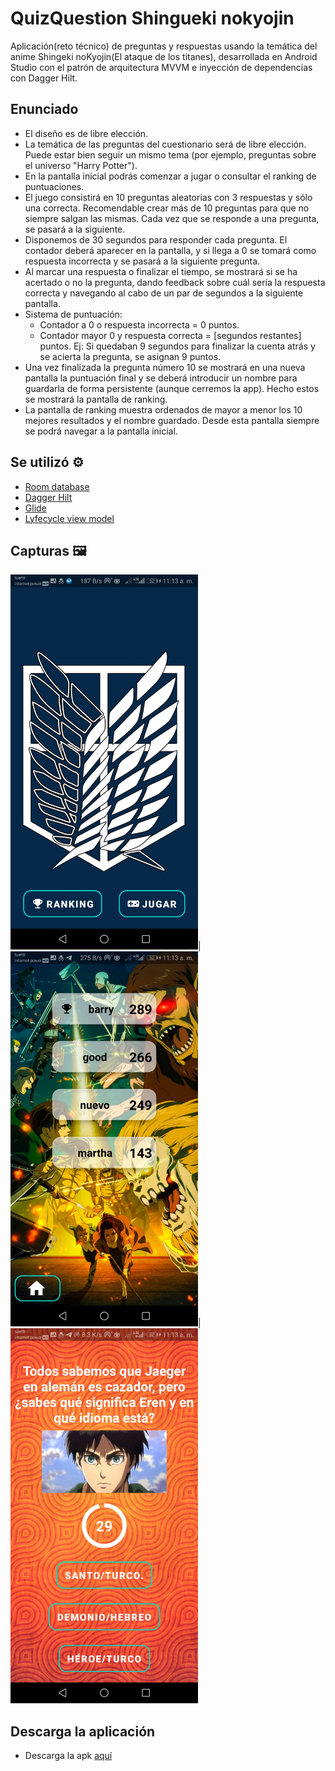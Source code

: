 # QuizQuestion Shingueki nokyojin 

Aplicación(reto técnico) de preguntas y respuestas usando la temática del anime Shingeki noKyojin(El ataque de los titanes), desarrollada en Android Studio con el patrón de arquitectura MVVM e inyección de dependencias con Dagger Hilt.

## Enunciado

* El diseño es de libre elección.
* La temática de las preguntas del cuestionario será de libre elección. Puede estar bien seguir un mismo tema (por ejemplo, preguntas sobre el universo "Harry Potter").
* En la pantalla inicial podrás comenzar a jugar o consultar el ranking de puntuaciones.
* El juego consistirá en 10 preguntas aleatorias con 3 respuestas y sólo una correcta. Recomendable crear más de 10 preguntas para que no siempre salgan las mismas. Cada vez que se responde a una pregunta, se pasará a la siguiente.
* Disponemos de 30 segundos para responder cada pregunta. El contador deberá aparecer en la pantalla, y si llega a 0 se tomará como respuesta incorrecta y se pasará a la siguiente pregunta.
* Al marcar una respuesta o finalizar el tiempo, se mostrará si se ha acertado o no la pregunta, dando feedback sobre cuál sería la respuesta correcta y navegando al cabo de un par de segundos a la siguiente pantalla.
* Sistema de puntuación:
	* Contador a 0 o respuesta incorrecta = 0 puntos.
	* Contador mayor 0 y respuesta correcta = [segundos restantes] puntos. Ej: Si quedaban 9 segundos para finalizar la cuenta atrás y se acierta la pregunta, se asignan 9 puntos.
* Una vez finalizada la pregunta número 10 se mostrará en una nueva pantalla la puntuación final y se deberá introducir un nombre para guardarla de forma persistente (aunque cerremos la app). Hecho estos se mostrará la pantalla de ranking.
* La pantalla de ranking muestra ordenados de mayor a menor los 10 mejores resultados y el nombre guardado. Desde esta pantalla siempre se podrá navegar a la pantalla inicial.

## Se utilizó :gear:

* [Room database](https://developer.android.com/jetpack/androidx/releases/room?gclid=EAIaIQobChMIh-Hoi7C_-gIVRxXUAR2kZAAsEAAYASAAEgJnivD_BwE&gclsrc=aw.ds)
* [Dagger Hilt](https://developer.android.com/training/dependency-injection/hilt-android)
* [Glide](https://developer.android.com/training/dependency-injection/hilt-android) 
* [Lyfecycle view model](https://developer.android.com/jetpack/androidx/releases/lifecycle)

## Capturas 🖼️

<img src="https://github.com/hall9zeha/AttackOnTitanQuiz/blob/main/screenshots/main.jpg" alt="drawing" width="300"/>|
<img src="https://github.com/hall9zeha/AttackOnTitanQuiz/blob/main/screenshots/ranking.jpg" alt="drawing" width="300"/>|
<img src="https://github.com/hall9zeha/AttackOnTitanQuiz/blob/main/screenshots/quiz.jpg" alt="drawing" width="300"/>

## Descarga la aplicación 
* Descarga la apk [aquí](https://github.com/hall9zeha/AttackOnTitanQuiz/raw/main/apk/QuizApp1.0_Kotlin.apk)


